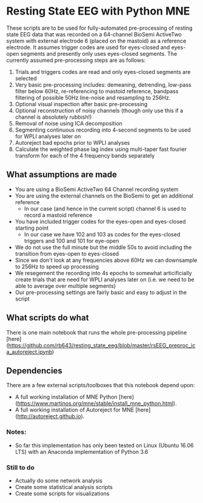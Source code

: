 # Resting State EEG with Python MNE

These scripts are to be used for fully-automated pre-processing of resting state EEG data that was recorded on a 64-channel BioSemi ActiveTwo system with external electrode 6 (placed on the mastoid) as a reference electrode. It assumes trigger codes are used for eyes-closed and eyes-open segments and presently only uses eyes-closed segments. The currently assumed pre-processing steps are as follows:

1. Trials and triggers codes are read and only eyes-closed segments are selected
2. Very basic pre-processing includes: demeaning, detrending, low-pass filter below 60Hz, re-referencing to mastoid reference, bandpass filtering of possible 50Hz line-noise and resampling to 256Hz.
3. Optional visual inspection after basic pre-processing
4. Optional reconstruction of noisy channels (though only use this if a channel is absolutely rubbish!)
5. Removal of noise using ICA decomposition 
6. Segmenting continuous recording into 4-second segments to be used for WPLI analyses later on
7. Autoreject bad epochs prior to WPLI analyses
8. Calculate the weighted phase lag index using multi-taper fast fourier transform for each of the 4 frequency bands separately


## What assumptions are made
* You are using a BioSemi ActiveTwo 64 Channel recording system
* You are using the external channels on the BioSemi to get an additional reference
  * In our case (and hence in the current script) channel 6 is used to record a mastoid reference
* You have included trigger codes for the eyes-open and eyes-closed starting point
  * In our case we have 102 and 103 as codes for the eyes-closed triggers and 100 and 101 for eye-open
* We do not use the full minute but the middle 50s to avoid including the transition from eyes-open to eyes-closed
* Since we don't look at any frequencies above 60Hz we can downsample to 256Hz to speed up processing
* We resegement the recording into 4s epochs to somewhat articificially create trials that are need for WPLI analyses later on (i.e. we need to be able to average over multiple segments)
* Our pre-processing settings are fairly basic and easy to adjust in the script


## What scripts do what
There is one main notebook that runs the whole pre-processing pipeline
[here] (https://github.com/rb643/resting_state_eeg/blob/master/rsEEG_preproc_ica_autoreject.ipynb) 

## Dependencies
There are a few external scripts/toolboxes that this notebook depend upon:
* A full working installation of MNE Python  [here] (https://www.martinos.org/mne/stable/install_mne_python.html). 
* A full working installation of Autoreject for MNE  [here] (http://autoreject.github.io). 

### Notes:
* So far this implementation has only been tested on Linux (Ubuntu 16.06 LTS) with an Anaconda implementation of Python 3.6

### Still to do
* Actually do some network analysis
* Create some statistical analysis scripts
* Create some scripts for visualizations

